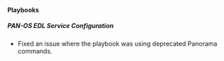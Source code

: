 #### Playbooks
##### PAN-OS EDL Service Configuration
- Fixed an issue where the playbook was using deprecated Panorama commands.
